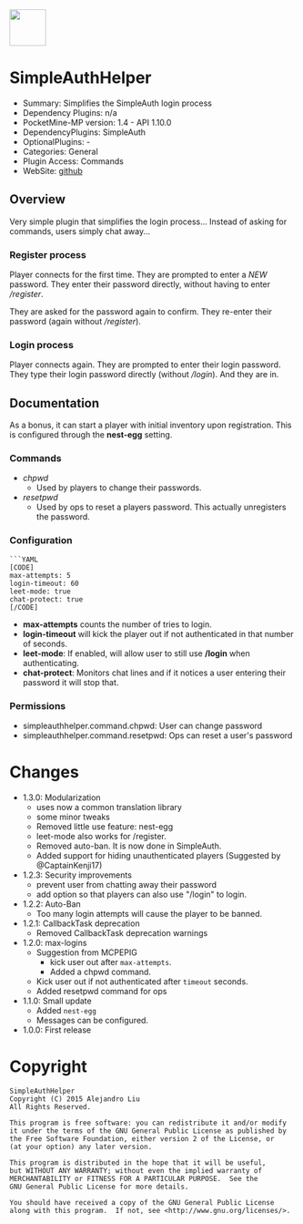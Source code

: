 <img src="https://raw.githubusercontent.com/alejandroliu/pocketmine-plugins/master/Media/helper.alt-icon.png" style="width:64px;height:64px" width="64" height="64"/>

# SimpleAuthHelper


* Summary: Simplifies the SimpleAuth login process
* Dependency Plugins: n/a
* PocketMine-MP version: 1.4 - API 1.10.0
* DependencyPlugins: SimpleAuth
* OptionalPlugins: -
* Categories: General
* Plugin Access: Commands
* WebSite: [github](https://github.com/alejandroliu/pocketmine-plugins/tree/master/SimpleAuthHelper)

## Overview


Very simple plugin that simplifies the login process... Instead of
asking for commands, users simply chat away...

### Register process

Player connects for the first time.  They are prompted to enter a
*NEW* password.  They enter their password directly, without having to
enter */register*.

They are asked for the password again to confirm.  They re-enter their
password (again without */register*).

### Login process

Player connects again.  They are prompted to enter their login
password.  They type their login password directly (without
*/login*).  And they are in.

## Documentation

As a bonus, it can start a player with initial inventory upon
registration.  This is configured through the **nest-egg** setting.

### Commands

* *chpwd* _<old-pwd>_
  * Used by players to change their passwords.
* *resetpwd* _<player>_
  * Used by ops to reset a players password.  This actually unregisters
    the password.

### Configuration

	```YAML
	[CODE]
	max-attempts: 5
	login-timeout: 60
	leet-mode: true
	chat-protect: true
	[/CODE]

* **max-attempts** counts the number of tries to login.
* **login-timeout** will kick the player out if not authenticated in
  that number of seconds.
* **leet-mode**: If enabled, will allow user to still use **/login** when
  authenticating.
* **chat-protect**: Monitors chat lines and if it notices a user
  entering their password it will stop that.

### Permissions

* simpleauthhelper.command.chpwd: User can change password
* simpleauthhelper.command.resetpwd: Ops can reset a user's password

# Changes

* 1.3.0: Modularization
  - uses now a common translation library
  - some minor tweaks
  - Removed little use feature: nest-egg
  - leet-mode also works for /register.
  - Removed auto-ban.  It is now done in SimpleAuth.
  - Added support for hiding unauthenticated players (Suggested by @CaptainKenji17)
* 1.2.3: Security improvements
  - prevent user from chatting away their password
  - add option so that players can also use "/login" to login.
* 1.2.2: Auto-Ban
  - Too many login attempts will cause the player to be banned.
* 1.2.1: CallbackTask deprecation
  * Removed CallbackTask deprecation warnings
* 1.2.0: max-logins
  * Suggestion from MCPEPIG
    - kick user out after `max-attempts`.
    - Added a chpwd command.
  * Kick user out if not authenticated after `timeout` seconds.
  * Added resetpwd command for ops
* 1.1.0: Small update
  * Added `nest-egg`
  * Messages can be configured.
* 1.0.0: First release

# Copyright

    SimpleAuthHelper
    Copyright (C) 2015 Alejandro Liu  
    All Rights Reserved.

    This program is free software: you can redistribute it and/or modify
    it under the terms of the GNU General Public License as published by
    the Free Software Foundation, either version 2 of the License, or
    (at your option) any later version.

    This program is distributed in the hope that it will be useful,
    but WITHOUT ANY WARRANTY; without even the implied warranty of
    MERCHANTABILITY or FITNESS FOR A PARTICULAR PURPOSE.  See the
    GNU General Public License for more details.

    You should have received a copy of the GNU General Public License
    along with this program.  If not, see <http://www.gnu.org/licenses/>.
